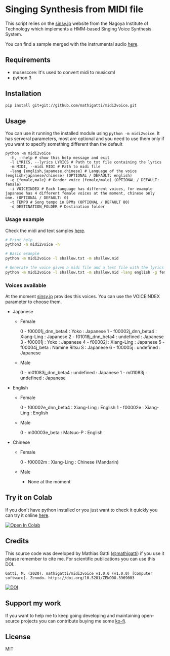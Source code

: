 # Singing Synthesis from MIDI file

This script relies on the [sinsy.jp](http://sinsy.jp/) website from the Nagoya Institute of Technology which implements a HMM-based Singing Voice Synthesis System.

You can find a sample merged with the instrumental audio [here](https://soundcloud.com/mathias-gatti/shallow-midi2voice).

## Requirements

- musescore: It's used to convert midi to musicxml
- python 3

## Installation

```bash
pip install git+git://github.com/mathigatti/midi2voice.git
```

## Usage

You can use it running the installed module using `python -m midi2voice`. It has serveral parameters, most are optional and you need to use them only if you want to specify something different than the default

```
python -m midi2voice
  -h, --help # show this help message and exit
  -l LYRICS, --lyrics LYRICS # Path to txt file containing the lyrics
  -m MIDI, --midi MIDI # Path to midi file
  -lang {english,japanese,chinese} # Language of the voice (english/japanese/chinese) (OPTIONAL / DEFAULT: english)
  -g {female,male} # Gender voice (female/male) (OPTIONAL / DEFAULT: female)
  -i VOICEINDEX # Each language has different voices, for example japanese has 4 different female voices at the moment, chinese only one. (OPTIONAL / DEFAULT: 0)
  -t TEMPO # Song tempo in BPMs (OPTIONAL / DEFAULT 80)
  -d DESTINATION_FOLDER # Destination folder
```

### Usage example

Check the midi and text samples [here](https://github.com/mathigatti/midi2voice/tree/master/inputs).

```bash
# Print help
python3 -m midi2voice -h

# Basic example
python -m midi2voice -l shallow.txt -m shallow.mid

# Generate the voice given a midi file and a text file with the lyrics
python -m midi2voice -l shallow.txt -m shallow.mid -lang english -g female -t 96
```

### Voices available

At the moment [sinsy.jp](http://sinsy.jp/) provides this voices. You can use the VOICEINDEX parameter to choose them.

- Japanese

    - Female

        0 - f00001j_dnn_beta4 : Yoko : Japanese
        1 - f00002j_dnn_beta4 : Xiang-Ling : Japanese
        2 - f01018j_dnn_beta4 : undefined : Japanese
        3 - f00001j : Yoko : Japanese
        4 - f00002j : Xiang-Ling : Japanese
        5 - f00004j_beta : Namine Ritsu S : Japanese
        6 - f00005j : undefined : Japanese

    - Male

        0 - m01083j_dnn_beta4 : undefined : Japanese
        1 - m01083j : undefined : Japanese

- English

    - Female

        0 - f00002e_dnn_beta4 : Xiang-Ling : English
        1 - f00002e : Xiang-Ling : English

    - Male

        0 - m00003e_beta : Matsuo-P : English

- Chinese
    - Female

        0 - f00002m : Xiang-Ling : Chinese (Mandarin)

    - Male

        - None at the moment

## Try it on Colab

If you don't have python installed or you just want to check it quickly you can try it online [here](https://colab.research.google.com/drive/1_lZiwQfuHIVaEFmAibPKUMprZ_0yU35L?usp=sharing).

[![Open In Colab](https://colab.research.google.com/assets/colab-badge.svg)](https://colab.research.google.com/drive/1_lZiwQfuHIVaEFmAibPKUMprZ_0yU35L?usp=sharing)

## Credits
This source code was developed by Mathias Gatti ([@mathigatti](https://mathigatti.com)) if you use it please remember to cite me. For scientific publications you can use this DOI.

`Gatti, M. (2020). mathigatti/midi2voice v1.0.0 (v1.0.0) [Computer software]. Zenodo. https://doi.org/10.5281/ZENODO.3969003`

[![DOI](https://zenodo.org/badge/140364503.svg)](https://zenodo.org/badge/latestdoi/140364503)

## Support my work

If you want to help me to keep going developing and maintaining open-source projects you can contribute buying me some [ko-fi](https://ko-fi.com/mathigatti).

## License
MIT
